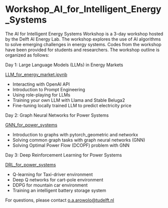 # Workshop_AI_for_Intelligent_Energy_Systems

The AI for Intelligent Energy Systems Workshop is a 3-day workshop hosted by the Delft AI Energy Lab. The workshop explores the use of AI algorithms to solve emerging challenges in energy systems. Codes from the workshop have been provided for students and researchers. The workshop outline is organized as follows:

Day 1: Large Language Models (LLMs) in Energy Markets

[LLM_for_energy_market.ipynb](https://github.com/TU-Delft-AI-Energy-Lab/Workshop_AI_for_Intelligent_Energy_Systems/blob/main/LLM_for_energy_market.ipynb)

* Interacting with OpenAI API
* Introduction to Prompt Engineering
* Using role-playing for LLMs
* Training your own LLM with Llama and Stable Beluga2
* Fine-tuning locally trained LLM to predict electricity price

Day 2: Graph Neural Networks for Power Systems

[GNN_for_power_systems](https://github.com/TU-Delft-AI-Energy-Lab/Workshop_AI_for_Intelligent_Energy_Systems/tree/main/GNN_for_power_systems)

* Introduction to graphs with pytorch_geometric and networkx
* Solving common graph tasks with graph neural networks (GNN)
* Solving Optimal Power Flow (DCOPF) problem with GNN

Day 3: Deep Reinforcement Learning for Power Systems

[DRL_for_power_systems](https://github.com/TU-Delft-AI-Energy-Lab/Workshop_AI_for_Intelligent_Energy_Systems/tree/main/DRL_for_power_systems)

* Q-learning for Taxi-driver environment
* Deep Q networks for cart-pole environment
* DDPG for mountain car environment
* Training an intelligent battery storage system

For questions, please contact o.a.arowolo@tudelft.nl






